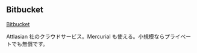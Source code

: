 ## Bitbucket
[Bitbucket](https://bitbucket.org/)

Attlasian 社のクラウドサービス。Mercurial も使える。小規模ならプライベートでも無償です。

